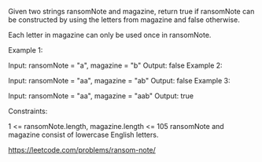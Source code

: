 Given two strings ransomNote and magazine, return true if ransomNote can be constructed by using the letters from magazine and false otherwise.

Each letter in magazine can only be used once in ransomNote.

Example 1:

Input: ransomNote = "a", magazine = "b"
Output: false
Example 2:

Input: ransomNote = "aa", magazine = "ab"
Output: false
Example 3:

Input: ransomNote = "aa", magazine = "aab"
Output: true

Constraints:

1 <= ransomNote.length, magazine.length <= 105
ransomNote and magazine consist of lowercase English letters.

https://leetcode.com/problems/ransom-note/
